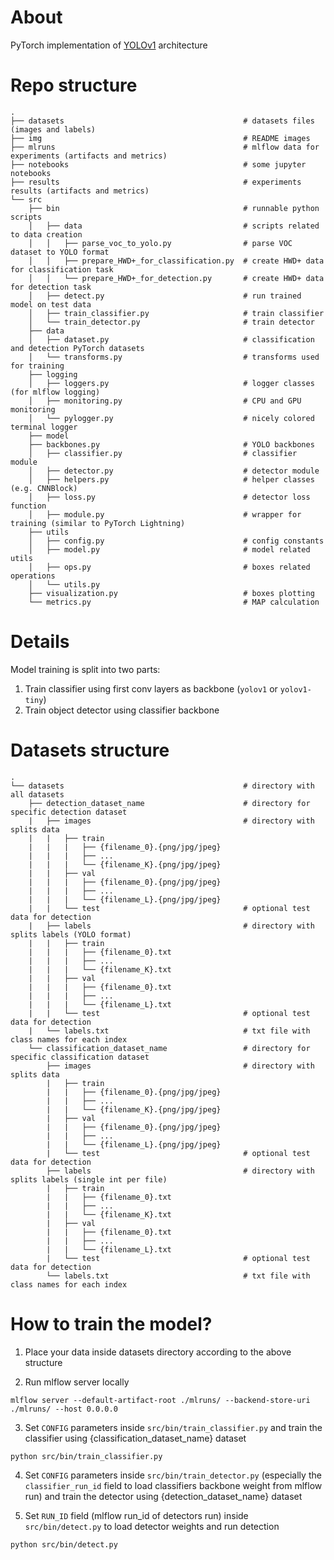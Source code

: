 # About
PyTorch implementation of [YOLOv1](https://arxiv.org/pdf/1506.02640.pdf) architecture

# Repo structure
    .
    ├── datasets                                        # datasets files (images and labels)
    ├── img                                             # README images
    ├── mlruns                                          # mlflow data for experiments (artifacts and metrics)
    ├── notebooks                                       # some jupyter notebooks
    ├── results                                         # experiments results (artifacts and metrics)
    └── src
        ├── bin                                         # runnable python scripts
        │   ├── data                                    # scripts related to data creation
        │   │   ├── parse_voc_to_yolo.py                # parse VOC dataset to YOLO format
        │   │   ├── prepare_HWD+_for_classification.py  # create HWD+ data for classification task
        │   │   └── prepare_HWD+_for_detection.py       # create HWD+ data for detection task
        │   ├── detect.py                               # run trained model on test data 
        │   ├── train_classifier.py                     # train classifier 
        │   └── train_detector.py                       # train detector
        ├── data						
        │   ├── dataset.py                              # classification and detection PyTorch datasets
        │   └── transforms.py                           # transforms used for training
        ├── logging
        │   ├── loggers.py                              # logger classes (for mlflow logging)
        │   ├── monitoring.py                           # CPU and GPU monitoring
        │   └── pylogger.py                             # nicely colored terminal logger
        ├── model
        ├── backbones.py                                # YOLO backbones
        │   ├── classifier.py                           # classifier module
        │   ├── detector.py                             # detector module
        │   ├── helpers.py                              # helper classes (e.g. CNNBlock)
        │   ├── loss.py                                 # detector loss function
        │   ├── module.py                               # wrapper for training (similar to PyTorch Lightning)
        ├── utils
        │   ├── config.py                               # config constants
        │   ├── model.py                                # model related utils
        │   ├── ops.py                                  # boxes related operations
        │   └── utils.py
        ├── visualization.py                            # boxes plotting
        └── metrics.py                                  # MAP calculation

# Details
Model training is split into two parts:
1. Train classifier using first conv layers as backbone (`yolov1` or `yolov1-tiny`)
2. Train object detector using classifier backbone

# Datasets structure

    .
    └── datasets                                        # directory with all datasets
        ├── detection_dataset_name                      # directory for specific detection dataset
        |   ├── images                                  # directory with splits data
        |   |   ├── train
        |   |   |   ├── {filename_0}.{png/jpg/jpeg}        
        |   |   |   ├── ...
        |   |   |   └── {filename_K}.{png/jpg/jpeg}
        |   |   ├── val
        |   |   |   ├── {filename_0}.{png/jpg/jpeg}
        |   |   |   ├── ...
        |   |   |   └── {filename_L}.{png/jpg/jpeg}
        |   |   └── test                                # optional test data for detection
        |   ├── labels                                  # directory with splits labels (YOLO format)
        |   |   ├── train
        |   |   |   ├── {filename_0}.txt
        |   |   |   ├── ...
        |   |   |   └── {filename_K}.txt
        |   |   ├── val
        |   |   |   ├── {filename_0}.txt
        |   |   |   ├── ...
        |   |   |   └── {filename_L}.txt
        |   |   └── test                                # optional test data for detection
        |   └── labels.txt                              # txt file with class names for each index
        └── classification_dataset_name                 # directory for specific classification dataset
            ├── images                                  # directory with splits data
            |   ├── train
            |   |   ├── {filename_0}.{png/jpg/jpeg}        
            |   |   ├── ...
            |   |   └── {filename_K}.{png/jpg/jpeg}
            |   ├── val
            |   |   ├── {filename_0}.{png/jpg/jpeg}
            |   |   ├── ...
            |   |   └── {filename_L}.{png/jpg/jpeg}
            |   └── test                                # optional test data for detection
            ├── labels                                  # directory with splits labels (single int per file)
            |   ├── train
            |   |   ├── {filename_0}.txt
            |   |   ├── ...
            |   |   └── {filename_K}.txt
            |   ├── val
            |   |   ├── {filename_0}.txt
            |   |   ├── ...
            |   |   └── {filename_L}.txt
            |   └── test                                # optional test data for detection
            └── labels.txt                              # txt file with class names for each index


# How to train the model?
1. Place your data inside datasets directory according to the above structure

2. Run mlflow server locally
```
mlflow server --default-artifact-root ./mlruns/ --backend-store-uri ./mlruns/ --host 0.0.0.0       
```

3. Set `CONFIG` parameters inside `src/bin/train_classifier.py` and train the classifier using {classification_dataset_name} dataset
```
python src/bin/train_classifier.py
```

4. Set `CONFIG` parameters inside `src/bin/train_detector.py` (especially the `classifier_run_id` field to load classifiers backbone weight from mlflow run) and train the detector  using {detection_dataset_name} dataset

5. Set `RUN_ID` field (mlflow run_id of detectors run) inside `src/bin/detect.py` to load detector weights and run detection
```
python src/bin/detect.py
```

